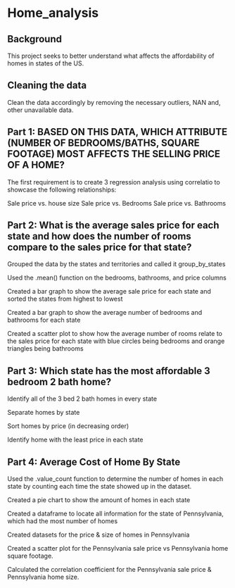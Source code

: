 # Home_analysis

## Background

This project seeks to better understand what affects the affordability of homes in states of the US.


## Cleaning the data
Clean the data accordingly by removing the necessary outliers, NAN and, other unavailable data.

## Part 1: BASED ON THIS DATA, WHICH ATTRIBUTE (NUMBER OF BEDROOMS/BATHS, SQUARE FOOTAGE) MOST AFFECTS THE SELLING PRICE OF A HOME?
The first requirement is to create 3 regression analysis using correlatio to showcase the following relationships:

Sale price vs. house size
Sale price vs. Bedrooms
Sale price vs. Bathrooms

## Part 2: What is the average sales price for each state and how does the number of rooms compare to the sales price for that state?
Grouped the data by the states and territories and called it group_by_states

Used the .mean() function on the bedrooms, bathrooms, and price columns

Created a bar graph to show the average sale price for each state and sorted the states from highest to lowest

Created a bar graph to show the average number of bedrooms and bathrooms for each state

Created a scatter plot to show how the average number of rooms relate to the sales price for each state with blue circles being bedrooms and orange triangles being bathrooms

## Part 3: Which state has the most affordable 3 bedroom 2 bath home?
Identify all of the 3 bed 2 bath homes in every state

Separate homes by state

Sort homes by price (in decreasing order)

Identify home with the least price in each state

## Part 4: Average Cost of Home By State
Used the .value_count function to determine the number of homes in each state by counting each time the state showed up in the dataset.

Created a pie chart to show the amount of homes in each state

Created a dataframe to locate all information for the state of Pennsylvania, which had the most number of homes

Created datasets for the price & size of homes in Pennsylvania

Created a scatter plot for the Pennsylvania sale price vs Pennsylvania home square footage.

Calculated the correlation coefficient for the Pennsylvania sale price & Pennsylvania home size.
